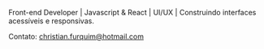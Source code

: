 Front-end Developer | Javascript & React | UI/UX | Construindo interfaces acessíveis e responsivas.

Contato: christian.furquim@hotmail.com
